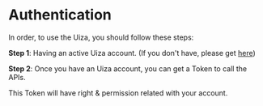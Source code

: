 # Authentication

In order, to use the Uiza, you should follow these steps:

**Step 1**: Having an active Uiza account. (If you don't have, please get [here](https://id.uiza.io))

**Step 2**: Once you have an Uiza account, you can get a Token to call the APIs.

This Token will have right & permission related with your account.
